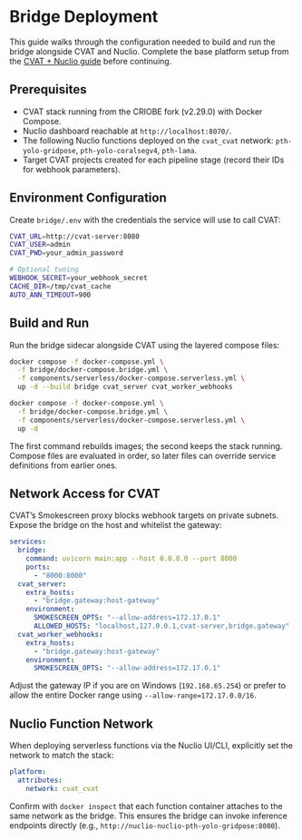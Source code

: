 # Bridge Deployment

This guide walks through the configuration needed to build and run the bridge alongside CVAT and Nuclio. Complete the base platform setup from the [CVAT + Nuclio guide](../setup_cvat_with_nuclio_and_bridge.md) before continuing.

## Prerequisites
- CVAT stack running from the CRIOBE fork (v2.29.0) with Docker Compose.
- Nuclio dashboard reachable at `http://localhost:8070/`.
- The following Nuclio functions deployed on the `cvat_cvat` network: `pth-yolo-gridpose`, `pth-yolo-coralsegv4`, `pth-lama`.
- Target CVAT projects created for each pipeline stage (record their IDs for webhook parameters).

## Environment Configuration
Create `bridge/.env` with the credentials the service will use to call CVAT:

```bash
CVAT_URL=http://cvat-server:8080
CVAT_USER=admin
CVAT_PWD=your_admin_password

# Optional tuning
WEBHOOK_SECRET=your_webhook_secret
CACHE_DIR=/tmp/cvat_cache
AUTO_ANN_TIMEOUT=900
```

## Build and Run
Run the bridge sidecar alongside CVAT using the layered compose files:

```bash
docker compose -f docker-compose.yml \
  -f bridge/docker-compose.bridge.yml \
  -f components/serverless/docker-compose.serverless.yml \
  up -d --build bridge cvat_server cvat_worker_webhooks

docker compose -f docker-compose.yml \
  -f bridge/docker-compose.bridge.yml \
  -f components/serverless/docker-compose.serverless.yml \
  up -d
```

The first command rebuilds images; the second keeps the stack running. Compose files are evaluated in order, so later files can override service definitions from earlier ones.

## Network Access for CVAT
CVAT’s Smokescreen proxy blocks webhook targets on private subnets. Expose the bridge on the host and whitelist the gateway:

```yaml
services:
  bridge:
    command: uvicorn main:app --host 0.0.0.0 --port 8000
    ports:
      - "8000:8000"
  cvat_server:
    extra_hosts:
      - "bridge.gateway:host-gateway"
    environment:
      SMOKESCREEN_OPTS: "--allow-address=172.17.0.1"
      ALLOWED_HOSTS: "localhost,127.0.0.1,cvat-server,bridge.gateway"
  cvat_worker_webhooks:
    extra_hosts:
      - "bridge.gateway:host-gateway"
    environment:
      SMOKESCREEN_OPTS: "--allow-address=172.17.0.1"
```

Adjust the gateway IP if you are on Windows (`192.168.65.254`) or prefer to allow the entire Docker range using `--allow-range=172.17.0.0/16`.

## Nuclio Function Network
When deploying serverless functions via the Nuclio UI/CLI, explicitly set the network to match the stack:

```yaml
platform:
  attributes:
    network: cvat_cvat
```

Confirm with `docker inspect` that each function container attaches to the same network as the bridge. This ensures the bridge can invoke inference endpoints directly (e.g., `http://nuclio-nuclio-pth-yolo-gridpose:8080`).

